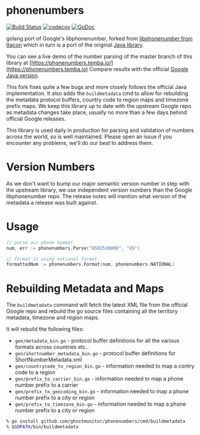 # phonenumbers 
[![Build Status](https://github.com/ghostmonitor/phonenumbers/workflows/CI/badge.svg)](https://github.com/ghostmonitor/phonenumbers/actions?query=workflow%3ACI) 
[![codecov](https://codecov.io/gh/nyaruka/phonenumbers/branch/main/graph/badge.svg)](https://codecov.io/gh/nyaruka/phonenumbers)
[![GoDoc](https://godoc.org/github.com/ghostmonitor/phonenumbers?status.svg)](https://godoc.org/github.com/ghostmonitor/phonenumbers)

golang port of Google's libphonenumber, forked from [libphonenumber from ttacon](https://github.com/ttacon/libphonenumber) which in turn is a port of the original [Java library](https://github.com/googlei18n/libphonenumber/tree/master/java/libphonenumber/src/com/google/i18n/phonenumbers).

You can see a live demo of the number parsing of the master branch of this library at [https://phonenumbers.temba.io/](https://phonenumbers.temba.io) Compare results with the official [Google Java version](https://rawgit.com/googlei18n/libphonenumber/master/javascript/i18n/phonenumbers/demo-compiled.html).

This fork fixes quite a few bugs and more closely follows the official Java implementation. It also adds the `buildmetadata` cmd to allow for rebuilding the metadata protocol buffers, country code to region maps and timezone prefix maps. We keep this library up to date with the upstream Google repo as metadata changes take place, usually no more than a few days behind official Google releases.

This library is used daily in production for parsing and validation of numbers across the world, so is well maintained. Please open an issue if you encounter any problems, we'll do our best to address them.

# Version Numbers

As we don't want to bump our major semantic version number in step with the upstream library, we use independent version numbers than the Google libphonenumber repo. The release notes will mention what version of the metadata a release was built against.

# Usage

```go
// parse our phone number
num, err := phonenumbers.Parse("6502530000", "US")

// format it using national format
formattedNum := phonenumbers.Format(num, phonenumbers.NATIONAL)
```

# Rebuilding Metadata and Maps

The `buildmetadata` command will fetch the latest XML file from the official Google repo and rebuild the go source files 
containing all the territory metadata, timezone and region maps.

It will rebuild the following files:

 * `gen/metadata_bin.go` - protocol buffer definitions for all the various formats across countries etc..
 * `gen/shortnumber_metadata_bin.go` - protocol buffer definitions for ShortNumberMetadata.xml
 * `gen/countrycode_to_region_bin.go` - information needed to map a contry code to a region
 * `gen/prefix_to_carrier_bin.go` - information needed to map a phone number prefix to a carrier
 * `gen/prefix_to_geocoding_bin.go` - information needed to map a phone number prefix to a city or region
 * `gen/prefix_to_timezone_bin.go` - information needed to map a phone number prefix to a city or region

```bash
% go install github.com/ghostmonitor/phonenumbers/cmd/buildmetadata
% $GOPATH/bin/buildmetadata
```
